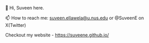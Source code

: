 👋 Hi, Suveen here.

📫 How to reach me: suveen.ellawela@u.nus.edu or @SuveenE on X(Twitter)

Checkout my website - https://suveene.github.io/
